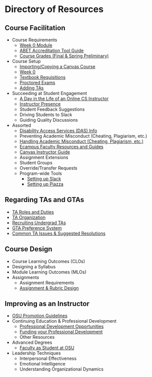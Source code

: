 # Directory of Resources

## Course Facilitation

- Course Requirements
  - [Week 0 Module](Week0List.html)
  - [ABET Accreditation Tool Guide](ABETGuide.html)
  - [Course Grades (Final & Spring Preliminary)](IssuingGrades.html)
- Course Setup
  - [Importing/Copying a Canvas Course](https://ecampus.oregonstate.edu/faculty/canvas/QuickReference-ImportYourCourseContent.pdf)
  - [Week 0](Week0List.html)
  - [Textbook Requisitions](https://ecampus.oregonstate.edu/faculty/manual/textbook.htm)
  - [Proctored Exams](ProctoredExams.html)
  - [Adding TAs](https://ecampus.oregonstate.edu/faculty/canvas/QuickReference-ManageAssistants.pdf)
- Succeeding at Student Engagement
  - [A Day in the Life of an Online CS Instructor](DayInTheLife.html)
  - [Instructor Presence](InstructorPresence.html)
  - Student Feedback Suggestions
  - Driving Students to Slack
  - Guiding Quality Discussions
- Assorted
  - [Disability Access Services (DAS) Info](DAS.html)
  - Preventing Academic Misconduct (Cheating, Plagiarism, etc.)
  - [Handling Academic Misconduct (Cheating, Plagiarism, etc.)](AcademicMisconduct.html)
  - [Ecampus Faculty Resources and Guides](https://ecampus.oregonstate.edu/faculty/canvas/)
  - [Canvas Instructor Guide](https://community.canvaslms.com/docs/DOC-10460)
  - Assignment Extensions
  - Student Groups
  - Override/Transfer Requests
  - Program-wide Tools
    - [Setting up Slack](SlackSetup.html)
    - [Setting up Piazza](PiazzaSetup.html)

## Regarding TAs and GTAs

- [TA Roles and Duties](TARolesDuties.html)
- [TA Organization](TAOrganization.html)
- [Recruiting Undergrad TAs](RecruitingUTAs.html)
- [GTA Preference System](GTAPreferences.html)
- [Common TA Issues & Suggested Resolutions](TAIssues.html)

## Course Design

- Course Learning Outcomes (CLOs)
- Designing a Syllabus
- Module Learning Outcomes (MLOs)
- Assignments
  - Assignment Requirements
  - [Assignment & Rubric Design](AssignmentRubricDesign.html)

## Improving as an Instructor

- [OSU Promotion Guidelines](https://facultyaffairs.oregonstate.edu/faculty-handbook/promotion-and-tenure-guidelines)
- Continuing Education & Professional Development
  - [Professional Development Opportunities](ProfessionalDevOpportunities.html)
  - [Funding your Professional Development](ProfessionalDevFunding.html)
  - Other Resources
- Advanced Degrees
  - [Faculty as Student at OSU](https://gradschool.oregonstate.edu/admissions/faculty-as-student)
- Leadership Techniques
  - Interpersonal Effectiveness
  - Emotional Intelligence
  - Understanding Organizational Dynamics
